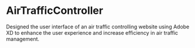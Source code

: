 # AirTrafficController
Designed the user interface of an air traffic controlling website using Adobe XD to enhance the user experience and increase efficiency in air traffic management.
